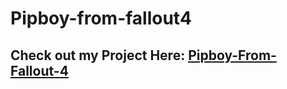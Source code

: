 # Pipboy-from-fallout4

<h2>Check out my Project Here: <a href="https://sourav61.github.io/Pipboy-from-fallout4/">Pipboy-From-Fallout-4</a></h2>
